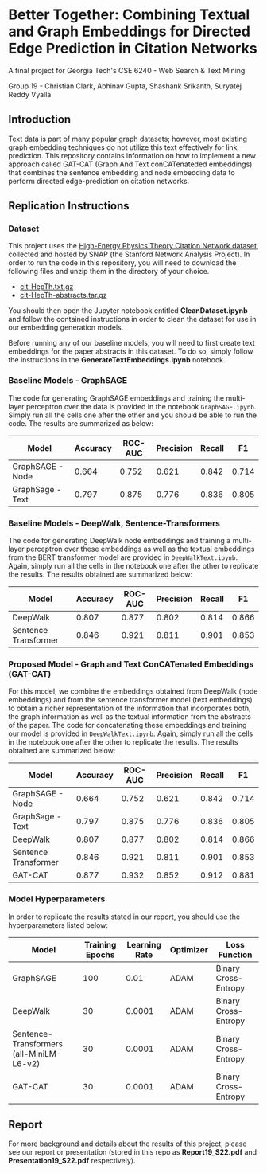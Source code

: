 # Better Together: Combining Textual and Graph Embeddings for Directed Edge Prediction in Citation Networks
A final project for Georgia Tech's CSE 6240 - Web Search & Text Mining

Group 19 - Christian Clark, Abhinav Gupta, Shashank Srikanth, Suryatej Reddy Vyalla

## Introduction
Text data is part of many popular graph datasets; however, most existing graph embedding techniques do not utilize this text effectively for link prediction. This repository contains information on how to implement a new approach called GAT-CAT (Graph And Text conCATenateded embeddings) that combines the sentence embedding and node embedding data to perform directed edge-prediction on citation networks.

## Replication Instructions
### Dataset
This project uses the [High-Energy Physics Theory Citation Network dataset](https://snap.stanford.edu/data/cit-HepTh.html), collected and hosted by SNAP (the Stanford Network Analysis Project). In order to run the code in this repository, you will need to download the following files and unzip them in the directory of your choice.

- [cit-HepTh.txt.gz](https://snap.stanford.edu/data/cit-HepTh.txt.gz)
- [cit-HepTh-abstracts.tar.gz](https://snap.stanford.edu/data/cit-HepTh-abstracts.tar.gz)

You should then open the Jupyter notebook entitled **CleanDataset.ipynb** and follow the contained instructions in order to clean the dataset for use in our embedding generation models.

Before running any of our baseline models, you will need to first create text embeddings for the paper abstracts in this dataset. To do so, simply follow the instructions in the **GenerateTextEmbeddings.ipynb** notebook.

### Baseline Models - GraphSAGE
The code for generating GraphSAGE embeddings and training the multi-layer perceptron over the data is provided in the notebook `GraphSAGE.ipynb`. Simply run all the cells one after the other and you should be able to run the code. The results are summarized as below: 

| Model | Accuracy | ROC-AUC | Precision | Recall | F1 |
|------|------|------|------|------|-----|
| GraphSAGE - Node | 0.664 | 0.752 | 0.621 | 0.842 | 0.714
| GraphSage - Text | 0.797 | 0.875 | 0.776 | 0.836 | 0.805 

### Baseline Models - DeepWalk, Sentence-Transformers
The code for generating DeepWalk node embeddings and training a multi-layer perceptron over these embeddings as well as the textual embeddings from the BERT transformer model are provided in `DeepWalkText.ipynb`. Again, simply run all the cells in the notebook one after the other to replicate the results. The results obtained are summarized below: 

| Model | Accuracy | ROC-AUC | Precision | Recall | F1 |
|------|------|------|------|------|-----|
| DeepWalk | 0.807 | 0.877 | 0.802 | 0.814 | 0.866    
| Sentence Transformer | 0.846 | 0.921 | 0.811 | 0.901 | 0.853  

### Proposed Model - Graph and Text ConCATenated Embeddings (GAT-CAT)
For this model, we combine the embeddings obtained from DeepWalk (node embeddings) and from the sentence transformer model (text embeddings) to obtain a richer representation of the information that incorporates both, the graph information as well as the textual information from the abstracts of the paper. The code for concatenating these embeddings and training our model is provided in `DeepWalkText.ipynb`. Again, simply run all the cells in the notebook one after the other to replicate the results. The results obtained are summarized below: 


| Model | Accuracy | ROC-AUC | Precision | Recall | F1 |
|------|------|------|------|------|-----|
| GraphSAGE - Node | 0.664 | 0.752 | 0.621 | 0.842 | 0.714
| GraphSage - Text | 0.797 | 0.875 | 0.776 | 0.836 | 0.805 
| DeepWalk | 0.807 | 0.877 | 0.802 | 0.814 | 0.866    
| Sentence Transformer | 0.846 | 0.921 | 0.811 | 0.901 | 0.853
| GAT-CAT | 0.877 | 0.932 | 0.852 | 0.912 | 0.881

### Model Hyperparameters

In order to replicate the results stated in our report, you should use the hyperparameters listed below:

| Model | Training Epochs | Learning Rate | Optimizer | Loss Function |
|------|------|------|------|------|
| GraphSAGE | 100 | 0.01 | ADAM | Binary Cross-Entropy |
| DeepWalk | 30 | 0.0001 | ADAM | Binary Cross-Entropy |
| Sentence-Transformers (all-MiniLM-L6-v2) | 30 | 0.0001 | ADAM | Binary Cross-Entropy |
| GAT-CAT | 30 | 0.0001 | ADAM | Binary Cross-Entropy | 

## Report
For more background and details about the results of this project, please see our report or presentation (stored in this repo as **Report19_S22.pdf** and **Presentation19_S22.pdf** respectively).

